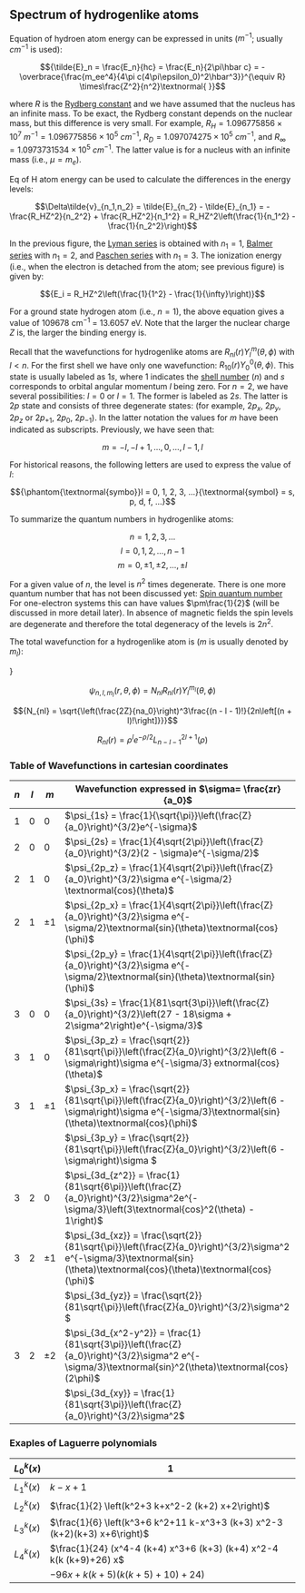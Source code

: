  ## Spectrum of hydrogenlike atoms


 Equation of hydroen atom energy can be expressed in units ($m^{-1}$; usually $cm^{-1}$ is used):

$${\tilde{E}_n = \frac{E_n}{hc} = \frac{E_n}{2\pi\hbar c} = -\overbrace{\frac{m_ee^4}{4\pi c(4\pi\epsilon_0)^2\hbar^3}}^{\equiv R}
\times\frac{Z^2}{n^2}\textnormal{ }}$$


where $R$ is the [Rydberg constant](http://en.wikipedia.org/wiki/Rydberg_constant) and we have assumed that the nucleus has an infinite mass. To be exact, the Rydberg constant depends on the nuclear mass, but this difference is very small. For example, $R_H = 1.096 775 856 \times 10^7$ $m^{-1} = 1.096 775 856 \times 10^5$ $cm^{-1}$, $R_D = 1.097 074 275 \times 10^5$ $cm^{-1}$, and $R_\infty = 1.097 373 153 4 \times 10^5$ $cm^{-1}$. The latter value is for a nucleus with an infinite mass (i.e., $\mu = m_e$).


Eq of H atom energy can be used to calculate the differences in the energy levels:

$$\Delta\tilde{v}_{n_1,n_2} = \tilde{E}_{n_2} - \tilde{E}_{n_1} = -\frac{R_HZ^2}{n_2^2} + \frac{R_HZ^2}{n_1^2} = R_HZ^2\left(\frac{1}{n_1^2} - \frac{1}{n_2^2}\right)$$


In the previous figure, the [Lyman series](http://en.wikipedia.org/wiki/Lyman_series) is obtained with $n_1 = 1$, [Balmer series](http://en.wikipedia.org/wiki/Balmer_series) with $n_1 = 2$, and [Paschen series](http://en.wikipedia.org/wiki/Hydrogen_spectral_series) with $n_1 = 3$. The ionization energy (i.e., when the electron is detached from the atom; see previous figure) is given by:

$${E_i = R_HZ^2\left(\frac{1}{1^2} - \frac{1}{\infty}\right)}$$

For a ground state hydrogen atom (i.e., $n = 1$), the above equation gives a value of 109678 cm$^{-1}$ = 13.6057 eV. Note that the larger the nuclear charge $Z$ is, the larger the binding energy is.


Recall that the wavefunctions for hydrogenlike atoms are $R_{nl}(r)Y_l^m(\theta,\phi)$ with $l < n$. For the first shell we have only one wavefunction: $R_{10}(r)Y_0^0(\theta,\phi)$. This state is usually labeled as $1s$, where 1 indicates the [shell number](http://en.wikipedia.org/wiki/Electron_shell) ($n$) and $s$ corresponds to orbital angular momentum $l$ being zero. For $n = 2$, we have several possibilities: $l = 0$ or $l = 1$. The former is labeled as $2s$. The latter is $2p$ state and consists of three degenerate states: (for example, $2p_x$, $2p_y$, $2p_z$ or $2p_{+1}$, $2p_0$, $2p_{-1}$). In the latter notation the values for $m$ have been indicated as subscripts. Previously, we have seen that:





$${m = -l, -l+1, ..., 0, ..., l-1, l}$$


For historical reasons, the following letters are used to express the value of $l$:

$${\phantom{\textnormal{symbo}}l = 0, 1, 2, 3, ...}{\textnormal{symbol} = s, p, d, f, ...}$$

To summarize the quantum numbers in hydrogenlike atoms:

$${n = 1, 2, 3, ...}$$
$${l = 0, 1, 2, ..., n-1}$$
$${m = 0, \pm 1, \pm 2,...,\pm l}$$

For a given value of $n$, the level is $n^2$ times degenerate. There is one more quantum number that has not been discussed yet: [Spin quantum number](http://en.wikipedia.org/wiki/Spin_quantum_number) For one-electron systems this can have values $\pm\frac{1}{2}$ (will be discussed in more detail later). In absence of magnetic fields the spin levels are degenerate and therefore the total degeneracy of the levels is $2n^2$.


The total wavefunction for a hydrogenlike atom is ($m$ is usually denoted by $m_l$):

}



$${\psi_{n,l,m_l}(r,\theta,\phi) = N_{nl}R_{nl}(r)Y_l^{m_l}(\theta,\phi)}$$

$${N_{nl} = \sqrt{\left(\frac{2Z}{na_0}\right)^3\frac{(n - l - 1)!}{2n\left[(n + l)!\right]}}}$$

$$R_{nl}(r) = \rho^le^{-\rho/2}{L_{n-l-1}^{2l+1}(\rho)}$$

### Table of Wavefunctions in cartesian coordinates




| $n$ | $l$ | $m$     | Wavefunction expressed in $\sigma= \frac{zr}{a_0}$                                                                                                                          |
|-----|-----|---------|------------------------------------------------------------------------------------------------------------------------------------------|
| 1   | 0   | 0       | $\psi_{1s} = \frac{1}{\sqrt{\pi}}\left(\frac{Z}{a_0}\right)^{3/2}e^{-\sigma}$                                                            |
| 2   | 0   | 0       | $\psi_{2s} = \frac{1}{4\sqrt{2\pi}}\left(\frac{Z}{a_0}\right)^{3/2}(2 - \sigma)e^{-\sigma/2}$                                            |
| 2   | 1   | 0       | $\psi_{2p_z} = \frac{1}{4\sqrt{2\pi}}\left(\frac{Z}{a_0}\right)^{3/2}\sigma e^{-\sigma/2}	\textnormal{cos}(\theta)$                        |
| 2   | 1   | $\pm 1$ | $\psi_{2p_x} = \frac{1}{4\sqrt{2\pi}}\left(\frac{Z}{a_0}\right)^{3/2}\sigma e^{-\sigma/2}\textnormal{sin}(\theta)\textnormal{cos}(\phi)$ |
|     |     |         | $\psi_{2p_y} = \frac{1}{4\sqrt{2\pi}}\left(\frac{Z}{a_0}\right)^{3/2}\sigma e^{-\sigma/2}\textnormal{sin}(\theta)\textnormal{sin}(\phi)$ |
| 3   | 0   | 0       | $\psi_{3s} = \frac{1}{81\sqrt{3\pi}}\left(\frac{Z}{a_0}\right)^{3/2}\left(27 - 18\sigma + 2\sigma^2\right)e^{-\sigma/3}$                                                      |
| 3   | 1   | 0       | $\psi_{3p_z} = \frac{\sqrt{2}}{81\sqrt{\pi}}\left(\frac{Z}{a_0}\right)^{3/2}\left(6 - \sigma\right)\sigma e^{-\sigma/3}	extnormal{cos}(\theta)$                               |
| 3   | 1   | $\pm 1$ | $\psi_{3p_x} = \frac{\sqrt{2}}{81\sqrt{\pi}}\left(\frac{Z}{a_0}\right)^{3/2}\left(6 - \sigma\right)\sigma  e^{-\sigma/3}\textnormal{sin}(\theta)\textnormal{cos}(\phi)$       |
|     |     |         | $\psi_{3p_y} = \frac{\sqrt{2}}{81\sqrt{\pi}}\left(\frac{Z}{a_0}\right)^{3/2}\left(6 - \sigma\right)\sigma    $                                                                 |
| 3   | 2   | 0       | $\psi_{3d_{z^2}} = \frac{1}{81\sqrt{6\pi}}\left(\frac{Z}{a_0}\right)^{3/2}\sigma^2e^{-\sigma/3}\left(3\textnormal{cos}^2(\theta) - 1\right)$                                  |
| 3   | 2   | $\pm 1$ | $\psi_{3d_{xz}} = \frac{\sqrt{2}}{81\sqrt{\pi}}\left(\frac{Z}{a_0}\right)^{3/2}\sigma^2  e^{-\sigma/3}\textnormal{sin}(\theta)\textnormal{cos}(\theta)\textnormal{cos}(\phi)$ |
|     |     |         | $\psi_{3d_{yz}} = \frac{\sqrt{2}}{81\sqrt{\pi}}\left(\frac{Z}{a_0}\right)^{3/2}\sigma^2  $                                                                                     |
| 3   | 2   | $\pm 2$ | $\psi_{3d_{x^2-y^2}} = \frac{1}{81\sqrt{3\pi}}\left(\frac{Z}{a_0}\right)^{3/2}\sigma^2  e^{-\sigma/3}\textnormal{sin}^2(\theta)\textnormal{cos}(2\phi)$                       |
|     |     |         | $\psi_{3d_{xy}} = \frac{1}{81\sqrt{3\pi}}\left(\frac{Z}{a_0}\right)^{3/2}\sigma^2$                                                                                             |



### Exaples of Laguerre polynomials


| $L_0^k(x)$ | $1$                                                                        |
|------------|----------------------------------------------------------------------------|
| $L_1^k(x)$ | $k-x+1$                                                                    |
| $L_2^k(x)$ | $\frac{1}{2} \left(k^2+3 k+x^2-2 (k+2) x+2\right)$                         |
| $L_3^k(x)$ | $\frac{1}{6} \left(k^3+6 k^2+11 k-x^3+3 (k+3) x^2-3 (k+2)(k+3) x+6\right)$ |
| $L_4^k(x)$ | $\frac{1}{24} (x^4-4 (k+4) x^3+6 (k+3) (k+4) x^2-4 k(k (k+9)+26) x$        |
|            | $-96 x+k (k+5) (k (k+5)+10)+24)$                                           |


